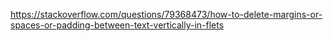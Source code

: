 https://stackoverflow.com/questions/79368473/how-to-delete-margins-or-spaces-or-padding-between-text-vertically-in-flets